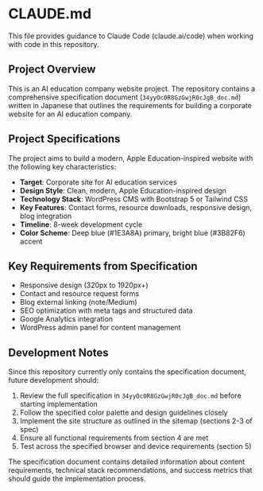 # CLAUDE.md

This file provides guidance to Claude Code (claude.ai/code) when working with code in this repository.

## Project Overview

This is an AI education company website project. The repository contains a comprehensive specification document (`34yyOc0R8GzGwjR0cJgB_doc.md`) written in Japanese that outlines the requirements for building a corporate website for an AI education company.

## Project Specifications

The project aims to build a modern, Apple Education-inspired website with the following key characteristics:

- **Target**: Corporate site for AI education services
- **Design Style**: Clean, modern, Apple Education-inspired design
- **Technology Stack**: WordPress CMS with Bootstrap 5 or Tailwind CSS
- **Key Features**: Contact forms, resource downloads, responsive design, blog integration
- **Timeline**: 8-week development cycle
- **Color Scheme**: Deep blue (#1E3A8A) primary, bright blue (#3B82F6) accent

## Key Requirements from Specification

- Responsive design (320px to 1920px+)
- Contact and resource request forms
- Blog external linking (note/Medium)
- SEO optimization with meta tags and structured data
- Google Analytics integration
- WordPress admin panel for content management

## Development Notes

Since this repository currently only contains the specification document, future development should:

1. Review the full specification in `34yyOc0R8GzGwjR0cJgB_doc.md` before starting implementation
2. Follow the specified color palette and design guidelines closely
3. Implement the site structure as outlined in the sitemap (sections 2-3 of spec)
4. Ensure all functional requirements from section 4 are met
5. Test across the specified browser and device requirements (section 5)

The specification document contains detailed information about content requirements, technical stack recommendations, and success metrics that should guide the implementation process.